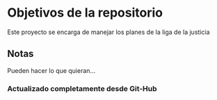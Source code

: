 # Objetivos de la repositorio

Este proyecto se encarga de manejar los planes de la liga de la justicia


## Notas
Pueden hacer lo que quieran...

### Actualizado completamente desde Git-Hub
